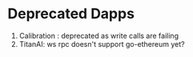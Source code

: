 # Deprecated Dapps

1. Calibration : deprecated as write calls are failing
2. TitanAI: ws rpc doesn't support go-ethereum yet?